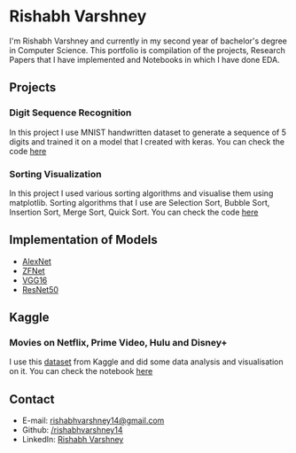 # Rishabh Varshney

I'm Rishabh Varshney and currently in my second year of bachelor's degree in Computer Science. This portfolio is compilation of the 
projects, Research Papers that I have implemented and Notebooks in which I have done EDA.

## Projects

### Digit Sequence Recognition

In this project I use MNIST handwritten dataset to generate a sequence of 5 digits and trained it on a model that I created with keras.
You can check the code [here](https://github.com/rishabhvarshney14/Digit_sequence_recognition/blob/master/Digit_Sequence_Recognition.ipynb)

### Sorting Visualization

In this project I used various sorting algorithms and visualise them using matplotlib. Sorting algorithms that I use are Selection Sort, Bubble Sort, Insertion Sort, Merge Sort, Quick Sort. You can check the code [here](https://github.com/rishabhvarshney14/Sorting-Visualization)

## Implementation of Models

- [AlexNet](https://github.com/rishabhvarshney14/Implementation-of-Research-Papers/tree/master/AlexNet)
- [ZFNet](https://github.com/rishabhvarshney14/Implementation-of-Research-Papers/tree/master/ZFNet)
- [VGG16](https://github.com/rishabhvarshney14/Implementation-of-Research-Papers/tree/master/VGG16)
- [ResNet50](https://github.com/rishabhvarshney14/Implementation-of-Research-Papers/tree/master/ResNet50)

## Kaggle

### Movies on Netflix, Prime Video, Hulu and Disney+

I use this [dataset](https://www.kaggle.com/ruchi798/movies-on-netflix-prime-video-hulu-and-disney) from Kaggle and did some data analysis and visualisation on it. You can check the notebook [here](https://github.com/rishabhvarshney14/Kaggle-Datasets/blob/master/Stremaing%20Platform%20EDA.ipynb)

## Contact
- E-mail: rishabhvarshney14@gmail.com
- Github: [/rishabhvarshney14](https://github.com/rishabhvarshney14)
- LinkedIn: [Rishabh Varshney](https://www.linkedin.com/in/rishabhvarshney14/)
